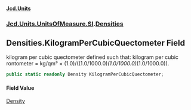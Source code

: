 #### [Jcd.Units](index.md 'index')

### [Jcd.Units.UnitsOfMeasure.SI](Jcd.Units.UnitsOfMeasure.SI.md 'Jcd.Units.UnitsOfMeasure.SI').[Densities](Densities.md 'Jcd.Units.UnitsOfMeasure.SI.Densities')

## Densities.KilogramPerCubicQuectometer Field

kilogram per cubic quectometer defined such that: kilogram per cubic rontometer = kg/qm³ ×
(1.0)/((1.0/1000.0)*(1.0/1000.0)*(1.0/1000.0)).

```csharp
public static readonly Density KilogramPerCubicQuectometer;
```

#### Field Value

[Density](Density.md 'Jcd.Units.UnitTypes.Density')